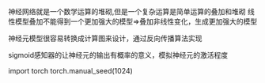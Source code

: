 神经网络就是一个数学运算的堆砌,但是一个复杂运算是简单运算的叠加和堆砌
线性模型叠加不能得到一个更加强大的模型=>叠加非线性变化，生成更加强大的模型

神经元模型很容易转换成计算图来设计，通过反向传播算法实现

sigmoid感知器的让神经元的输出有概率的意义，模拟神经元的激活程度

import torch
torch.manual_seed(1024)


